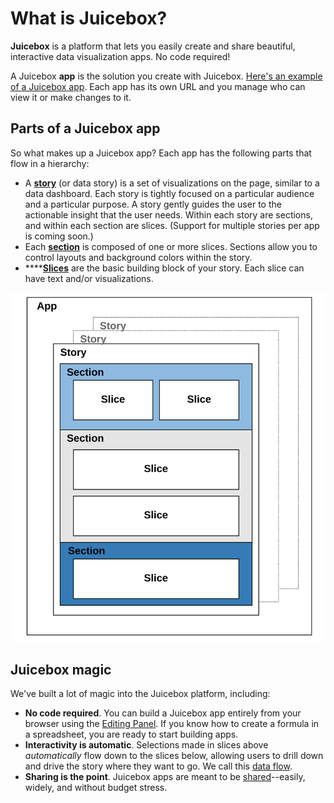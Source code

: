 # What is Juicebox?

**Juicebox** is a platform that lets you easily create and share beautiful, interactive data visualization apps. No code required!

A Juicebox **app** is the solution you create with Juicebox. [Here's an example of a Juicebox app](www.example.com). Each app has its own URL and you manage who can view it or make changes to it.

## Parts of a Juicebox app

So what makes up a Juicebox app? Each app has the following parts that flow in a hierarchy:

* A [**story**](../authoring-apps/story-designer/what-is-a-story.md) \(or data story\) is a set of visualizations on the page, similar to a data dashboard. Each story is tightly focused on a particular audience and a particular purpose. A story gently guides the user to the actionable insight that the user needs. Within each story are sections, and within each section are slices. \(Support for multiple stories per app is coming soon.\)
* Each [**section**](../authoring-apps/story-designer/story-sections/) is composed of one or more slices. Sections allow you to control layouts and background colors within the story.
* \*\*\*\*[**Slices**](../authoring-apps/story-designer/slices/) are the basic building block of your story. Each slice can have text and/or visualizations. 

![Parts of a Juicebox app](../.gitbook/assets/image%20%282%29.png)

## Juicebox magic

We've built a lot of magic into the Juicebox platform, including:

* **No code required**. You can build a Juicebox app entirely from your browser using the [Editing Panel](../authoring-apps/editing-panel-a-quick-tour.md). If you know how to create a formula in a spreadsheet, you are ready to start building apps. 
* **Interactivity is automatic**. Selections made in slices above _automatically_ flow down to the slices below, allowing users to drill down and drive the story where they want to go. We call this [data flow](data-flow.md).
* **Sharing is the point**. Juicebox apps are meant to be [shared](../managing-apps/sharing-apps-1.md)--easily, widely, and without budget stress. 

